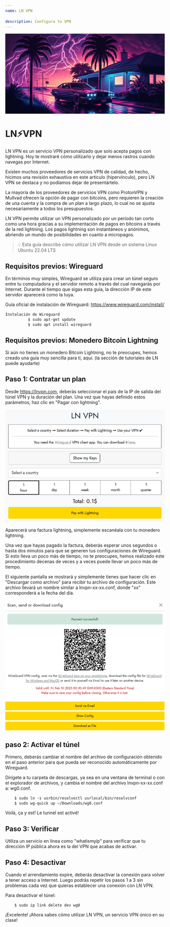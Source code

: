 ```yaml
---
name: LN VPN

description: Configura tu VPN
---
```


![image](assets/cover.jpeg)

# LN⚡VPN

LN VPN es un servicio VPN personalizado que solo acepta pagos con lightning. Hoy te mostraré cómo utilizarlo y dejar menos rastros cuando navegas por Internet.

Existen muchos proveedores de servicios VPN de calidad, de hecho, hicimos una revisión exhaustiva en este artículo (hipervínculo), pero LN VPN se destaca y no podíamos dejar de presentártelo.

La mayoría de los proveedores de servicios VPN como ProtonVPN y Mullvad ofrecen la opción de pagar con bitcoins, pero requieren la creación de una cuenta y la compra de un plan a largo plazo, lo cual no se ajusta necesariamente a todos los presupuestos.

LN VPN permite utilizar un VPN personalizado por un período tan corto como una hora gracias a su implementación de pagos en bitcoins a través de la red lightning. Los pagos lightning son instantáneos y anónimos, abriendo un mundo de posibilidades en cuanto a micropagos.

> 💡 Esta guía describe cómo utilizar LN VPN desde un sistema Linux Ubuntu 22.04 LTS

## Requisitos previos: Wireguard

En términos muy simples, Wireguard se utiliza para crear un túnel seguro entre tu computadora y el servidor remoto a través del cual navegarás por Internet. Durante el tiempo que sigas esta guía, la dirección IP de este servidor aparecerá como la tuya.

Guía oficial de instalación de Wireguard: https://www.wireguard.com/install/

```
Instalación de Wireguard
          $ sudo apt-get update
          $ sudo apt install wireguard
```

## Requisitos previos: Monedero Bitcoin Lightning

Si aún no tienes un monedero Bitcoin Lightning, no te preocupes, hemos creado una guía muy sencilla para ti, aquí. (la sección de tutoriales de LN puede ayudarte)

## Paso 1: Contratar un plan

Desde https://lnvpn.com, deberás seleccionar el país de la IP de salida del túnel VPN y la duración del plan. Una vez que hayas definido estos parámetros, haz clic en "Pagar con lightning".

![image](assets/1.jpeg)

Aparecerá una factura lightning, simplemente escanéala con tu monedero lightning.

Una vez que hayas pagado la factura, deberás esperar unos segundos o hasta dos minutos para que se generen tus configuraciones de Wireguard. Si esto lleva un poco más de tiempo, no te preocupes, hemos realizado este procedimiento decenas de veces y a veces puede llevar un poco más de tiempo.

El siguiente pantalla se mostrará y simplemente tienes que hacer clic en "Descargar como archivo" para recibir tu archivo de configuración. Este archivo llevará un nombre similar a lnvpn-xx-xx.conf, donde "xx" corresponderá a la fecha del día.

![image](assets/2.jpeg)

## paso 2: Activar el túnel

Primero, deberás cambiar el nombre del archivo de configuración obtenido en el paso anterior para que pueda ser reconocido automáticamente por Wireguard.

Dirígete a tu carpeta de descargas, ya sea en una ventana de terminal o con el explorador de archivos, y cambia el nombre del archivo lnvpn-xx-xx.conf a: wg0.conf.

```
    $ sudo ln -s usrbin/resolvectl usrlocal/bin/resolvconf
    $ sudo wg-quick up ~/Downloads/wg0.conf
```

Voilà, ça y est! Le tunnel est activé!

## Paso 3: Verificar

Utiliza un servicio en línea como "whatismyip" para verificar que tu dirección IP pública ahora es la del VPN que acabas de activar.

## Paso 4: Desactivar

Cuando el arrendamiento expire, deberás desactivar la conexión para volver a tener acceso a Internet. Luego podrás repetir los pasos 1 a 3 sin problemas cada vez que quieras establecer una conexión con LN VPN.

Para desactivar el túnel:

```
    $ sudo ip link delete dev wg0
```

¡Excelente! ¡Ahora sabes cómo utilizar LN VPN, un servicio VPN único en su clase!
